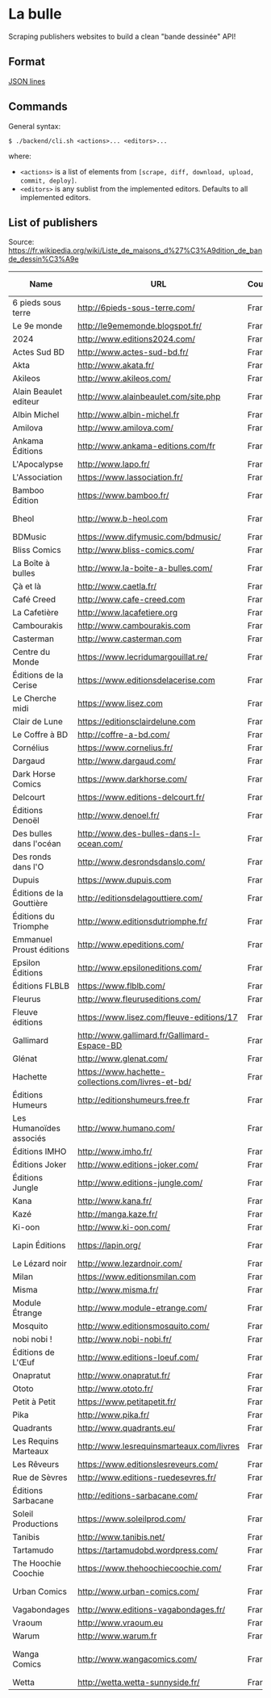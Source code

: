 # La bulle

Scraping publishers websites to build a clean "bande dessinée" API!


## Format

[JSON lines](http://jsonlines.org/)


## Commands

General syntax:
```
$ ./backend/cli.sh <actions>... <editors>...
```

where:
* `<actions>` is a list of elements from `[scrape, diff, download, upload, commit, deploy]`.
* `<editors>` is any sublist from the implemented editors. Defaults to all implemented editors.


## List of publishers

Source: https://fr.wikipedia.org/wiki/Liste_de_maisons_d%27%C3%A9dition_de_bande_dessin%C3%A9e

| Name                       | URL                                                  | Country    | Status   | Notes & status              |
| -------------------------- | ---------------------------------------------------- | ---------- | -------- | --------------------------- |
| 6 pieds sous terre         | http://6pieds-sous-terre.com/                        | France     |          |                             |
| Le 9e monde                | http://le9ememonde.blogspot.fr/                      | France     |          |                             |
| 2024                       | http://www.editions2024.com/                         | France     |          |                             |
| Actes Sud BD               | http://www.actes-sud-bd.fr/                          | France     |          |                             |
| Akta                       | http://www.akata.fr/                                 | France     |          |                             |
| Akileos                    | http://www.akileos.com/                              | France     | ✔        |                             |
| Alain Beaulet editeur      | http://www.alainbeaulet.com/site.php                 | France     |          |                             |
| Albin Michel               | http://www.albin-michel.fr                           | France     |          | ?                           |
| Amilova                    | http://www.amilova.com/                              | France     |          |                             |
| Ankama Éditions            | http://www.ankama-editions.com/fr                    | France     |          |                             |
| L'Apocalypse               | http://www.lapo.fr/                                  | France     |          |                             |
| L'Association              | https://www.lassociation.fr/                         | France     |          |                             |
| Bamboo Édition             | https://www.bamboo.fr/                               | France     |          |                             |
| Bheol                      | http://www.b-heol.com                                | France     |          | Ouvrages en breton          |
| BDMusic                    | https://www.difymusic.com/bdmusic/                   | France     |          |                             |
| Bliss Comics               | http://www.bliss-comics.com/                         | France     |          |                             |
| La Boîte à bulles          | http://www.la-boite-a-bulles.com/                    | France     | ✔        |                             |
| Çà et là                   | http://www.caetla.fr/                                | France     |          |                             |
| Café Creed                 | http://www.cafe-creed.com                            | France     |          |                             |
| La Cafetière               | http://www.lacafetiere.org                           | France     |          |                             |
| Cambourakis                | http://www.cambourakis.com                           | France     |          |                             |
| Casterman                  | http://www.casterman.com                             | France     |          |                             |
| Centre du Monde            | https://www.lecridumargouillat.re/                   | France     |          | La Réunion                  |
| Éditions de la Cerise      | https://www.editionsdelacerise.com                   | France     |          |                             |
| Le Cherche midi            | https://www.lisez.com                                | France     |          |                             |
| Clair de Lune              | https://editionsclairdelune.com                      | France     |          |                             |
| Le Coffre à BD             | http://coffre-a-bd.com/                              | France     |          |                             |
| Cornélius                  | https://www.cornelius.fr/                            | France     |          | Site flash                  |
| Dargaud                    | http://www.dargaud.com/                              | France     |          |                             |
| Dark Horse Comics          | https://www.darkhorse.com/                           | France     |          |                             |
| Delcourt                   | https://www.editions-delcourt.fr/                    | France     | ✔        |                             |
| Éditions Denoël            | http://www.denoel.fr/                                | France     |          | Romans grpahiques           |
| Des bulles dans l'océan    | http://www.des-bulles-dans-l-ocean.com/              | France     |          | La Réunion                  |
| Des ronds dans l'O         | http://www.desrondsdanslo.com/                       | France     |          |                             |
| Dupuis                     | https://www.dupuis.com                               | France     | ✔        |                             |
| Éditions de la Gouttière   | http://editionsdelagouttiere.com/                    | France     |          |                             |
| Éditions du Triomphe       | http://www.editionsdutriomphe.fr/                    | France     |          |                             |
| Emmanuel Proust éditions   | http://www.epeditions.com/                           | France     |          |                             |
| Epsilon Éditions           | http://www.epsiloneditions.com/                      | France     |          |                             |
| Éditions FLBLB             | https://www.flblb.com/                               | France     |          |                             |
| Fleurus                    | http://www.fleuruseditions.com/                      | France     |          |                             |
| Fleuve éditions            | https://www.lisez.com/fleuve-editions/17             | France     |          |                             |
| Gallimard                  | http://www.gallimard.fr/Gallimard-Espace-BD          | France     |          |                             |
| Glénat                     | http://www.glenat.com/                               | France     |          |                             |
| Hachette                   | https://www.hachette-collections.com/livres-et-bd/   | France     |          |                             |
| Éditions Humeurs           | http://editionshumeurs.free.fr                       | France     |          |                             |
| Les Humanoïdes associés    | http://www.humano.com/                               | France     |          |                             |
| Éditions IMHO              | http://www.imho.fr/                                  | France     |          |                             |
| Éditions Joker             | http://www.editions-joker.com/                       | France     |          |                             |
| Éditions Jungle            | http://www.editions-jungle.com/                      | France     |          |                             |
| Kana                       | http://www.kana.fr/                                  | France     |          |                             |
| Kazé                       | http://manga.kaze.fr/                                | France     |          |                             |
| Ki-oon                     | http://www.ki-oon.com/                               | France     |          |                             |
| Lapin Éditions             | https://lapin.org/                                   | France     |          | web éditions                |
| Le Lézard noir             | http://www.lezardnoir.com/                           | France     |          |                             |
| Milan                      | https://www.editionsmilan.com                        | France     |          |                             |
| Misma                      | http://www.misma.fr/                                 | France     |          |                             |
| Module Étrange             | http://www.module-etrange.com/                       | France     |          |                             |
| Mosquito                   | http://www.editionsmosquito.com/                     | France     |          |                             |
| nobi nobi !                | http://www.nobi-nobi.fr/                             | France     |          |                             |
| Éditions de L'Œuf          | http://www.editions-loeuf.com/                       | France     |          |                             |
| Onapratut                  | http://www.onapratut.fr/                             | France     |          |                             |
| Ototo                      | http://www.ototo.fr/                                 | France     |          |                             |
| Petit à Petit              | https://www.petitapetit.fr/                          | France     |          |                             |
| Pika                       | http://www.pika.fr/                                  | France     |          |                             |
| Quadrants                  | http://www.quadrants.eu/                             | France     |          |                             |
| Les Requins Marteaux       | http://www.lesrequinsmarteaux.com/livres             | France     |          |                             |
| Les Rêveurs                | https://www.editionslesreveurs.com/                  | France     |          |                             |
| Rue de Sèvres              | http://www.editions-ruedesevres.fr/                  | France     |          |                             |
| Éditions Sarbacane         | http://editions-sarbacane.com/                       | France     |          |                             |
| Soleil Productions         | https://www.soleilprod.com/                          | France     |          |                             |
| Tanibis                    | http://www.tanibis.net/                              | France     |          |                             |
| Tartamudo                  | https://tartamudobd.wordpress.com/                   | France     |          |                             |
| The Hoochie Coochie        | https://www.thehoochiecoochie.com/                   | France     |          |                             |
| Urban Comics               | http://www.urban-comics.com/                         | France     |          | Filiale de Dargaud          |
| Vagabondages               | http://www.editions-vagabondages.fr/                 | France     |          |                             |
| Vraoum                     | http://www.vraoum.eu                                 | France     |          |                             |
| Warum                      | http://www.warum.fr                                  | France     |          |                             |
| Wanga Comics               | http://www.wangacomics.com/                          | France     |          | Du comics made in France!   |
| Wetta                      | http://wetta.wetta-sunnyside.fr/                     | France     |          |                             |
